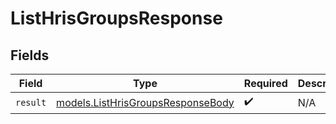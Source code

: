 # ListHrisGroupsResponse


## Fields

| Field                                                                        | Type                                                                         | Required                                                                     | Description                                                                  |
| ---------------------------------------------------------------------------- | ---------------------------------------------------------------------------- | ---------------------------------------------------------------------------- | ---------------------------------------------------------------------------- |
| `result`                                                                     | [models.ListHrisGroupsResponseBody](../models/listhrisgroupsresponsebody.md) | :heavy_check_mark:                                                           | N/A                                                                          |